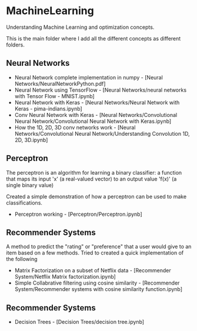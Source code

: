 # MachineLearning

Understanding Machine Learning and optimization concepts. 

This is the main folder where I add all the different concepts as different folders. 


Neural Networks 
---

* Neural Network complete implementation in numpy - [Neural Networks/NeuralNetworkPython.pdf]
* Neural Network using TensorFlow - [Neural Networks/neural networks with Tensor Flow - MNIST.ipynb]
* Neural Network with Keras - [Neural Networks/Neural Network with Keras - pima-indians.ipynb]
* Conv Neural Network with Keras - [Neural Networks/Convolutional Neural Network/Convolutional Neural Network with Keras.ipynb]
* How the 1D, 2D, 3D conv networks work - [Neural Networks/Convolutional Neural Network/Understanding Convolution 1D, 2D, 3D.ipynb]

Perceptron 
---

The perceptron is an algorithm for learning a binary classifier: 
a function that maps its input 'x' (a real-valued vector) to an output value 'f(x)' (a single binary value)

Created a simple demonstration of how a perceptron can be used to make classifications.

* Perceptron working - [Perceptron/Perceptron.ipynb]



Recommender Systems 
---

A method to predict the "rating" or "preference" that a user would give to an item based on a few methods.
Tried to created a quick implementation of the following

* Matrix Factorization on a subset of Netflix data - [Recommender System/Netflix Matrix factorization.ipynb]
* Simple Collabrative filtering using cosine similarity - [Recommender System/Recommender systems with cosine similarity function.ipynb]

Recommender Systems 
---

* Decision Trees - [Decision Trees/decision tree.ipynb]

                
